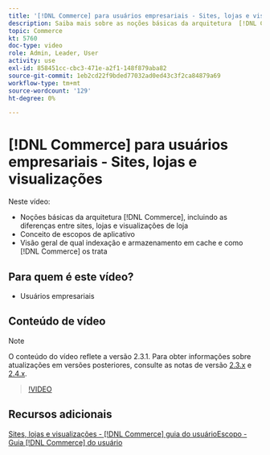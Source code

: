 ```yaml
---
title: '[!DNL Commerce] para usuários empresariais - Sites, lojas e visualizações'
description: Saiba mais sobre as noções básicas da arquitetura  [!DNL Commerce] , incluindo as diferenças entre sites, lojas, visualizações de loja e escopos de aplicativo. Entender indexação e armazenamento em cache.
topic: Commerce
kt: 5760
doc-type: video
role: Admin, Leader, User
activity: use
exl-id: 858451cc-cbc3-471e-a2f1-148f879aba82
source-git-commit: 1eb2cd22f9bded77032ad0ed43c3f2ca84879a69
workflow-type: tm+mt
source-wordcount: '129'
ht-degree: 0%

---
```


# [!DNL Commerce] para usuários empresariais - Sites, lojas e visualizações

Neste vídeo:

- Noções básicas da arquitetura [!DNL Commerce], incluindo as diferenças entre sites, lojas e visualizações de loja
- Conceito de escopos de aplicativo
- Visão geral de qual indexação e armazenamento em cache e como [!DNL Commerce] os trata

## Para quem é este vídeo?

- Usuários empresariais

## Conteúdo de vídeo

>[!NOTE]
>
>O conteúdo do vídeo reflete a versão 2.3.1. Para obter informações sobre atualizações em versões posteriores, consulte as notas de versão [ 2.3.x](https://devdocs.magento.com/guides/v2.3/release-notes/bk-release-notes.html) e [2.4.x](https://devdocs.magento.com/guides/v2.4/release-notes/bk-release-notes.html).

>[!VIDEO](https://video.tv.adobe.com/v/35945?quality=12&learn=on)

## Recursos adicionais

[Sites, lojas e visualizações -  [!DNL Commerce] guia ](https://docs.magento.com/user-guide/stores/websites-stores-views.html)
[do usuárioEscopo - Guia  [!DNL Commerce] do usuário](https://docs.magento.com/user-guide/configuration/scope.html)
